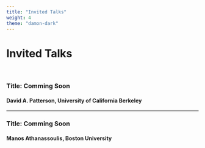 ```yaml
---
title: "Invited Talks"
weight: 4
theme: "damon-dark"
---
```


# Invited Talks

</br>

### Title: Comming Soon
#### David A. Patterson, University of California Berkeley

--- 

### Title: Comming Soon
#### Manos Athanassoulis, Boston University